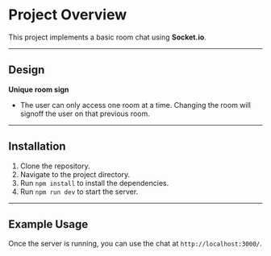 # Project Overview

This project implements a basic room chat using **Socket.io**.

---

## Design

**Unique room sign**

- The user can only access one room at a time. Changing the room will signoff the user on that previous room.

---

## Installation

1. Clone the repository.
2. Navigate to the project directory.
3. Run `npm install` to install the dependencies.
4. Run `npm run dev` to start the server.

---

## Example Usage

Once the server is running, you can use the chat at `http://localhost:3000/`.
